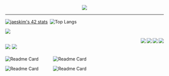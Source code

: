 <p align="center">
 <img src="https://readme-typing-svg.herokuapp.com?size=30&width=650&lines=Hello+I'm+Francois...;+I+am+a+student+at+school+42+Paris...;Nice+to+meet+you+!">
</p>

-----------


[![jaeskim's 42 stats](https://badge42.herokuapp.com/api/stats/frfrance)](https://github.com/JaeSeoKim/badge42)&ensp;![Top Langs](https://github-readme-stats.vercel.app/api/top-langs/?username=kazuumaVII&layout=compact&langs_count=8&count-private=true&hide=javascript,html,CSS,scss,php,twig,&theme=material-palenight)

![](https://gitwar.herokuapp.com/badge?username=kazuumaVII)

<a>
  <img align="right" src="https://img.shields.io/badge/c-%2300599C.svg?style=for-the-badge&logo=c&logoColor=white" />
 <img align="right" src="https://img.shields.io/badge/c++-%2300599C.svg?style=for-the-badge&logo=c%2B%2B&logoColor=white" />
 <img align="right" src="https://img.shields.io/badge/html5-%23E34F26.svg?style=for-the-badge&logo=html5&logoColor=white" />
 <img align="right" src="https://img.shields.io/badge/css3-%231572B6.svg?style=for-the-badge&logo=css3&logoColor=white" />
</a>  

![](https://gitwar.herokuapp.com/badge?username=kazuumaVII)
![](https://gitwar.herokuapp.com/badge?username=your-github-username)
-----------

![Readme Card](https://github-readme-stats.vercel.app/api/pin/?username=kazuumaVII&repo=minishell&theme=dracula) &emsp;&emsp; &ensp; 
![Readme Card](https://github-readme-stats.vercel.app/api/pin/?username=kazuumaVII&repo=cub_3d&theme=dracula)

![Readme Card](https://github-readme-stats.vercel.app/api/pin/?username=kazuumaVII&repo=ft_printf&theme=dracula) &emsp;&emsp; &ensp; 
![Readme Card](https://github-readme-stats.vercel.app/api/pin/?username=kazuumaVII&repo=ft_service&theme=dracula)


